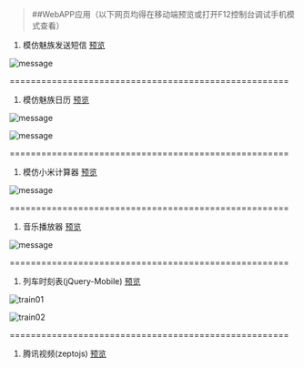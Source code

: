 >##WebAPP应用（以下网页均得在移动端预览或打开F12控制台调试手机模式查看）


1. 模仿魅族发送短信
[预览](https://rawgit.com/Yangfan2016/PersonalWorks/master/webapp/%E6%A8%A1%E4%BB%BF%E5%8F%91%E9%80%81%E7%9F%AD%E4%BF%A1/index.html)

![message](../public-pictures/message.JPG)

=====================================================

1. 模仿魅族日历
[预览](https://rawgit.com/Yangfan2016/PersonalWorks/master/webapp/%E6%A8%A1%E4%BB%BF%E9%AD%85%E6%97%8F%E6%97%A5%E5%8E%86/index.html)

![message](../public-pictures/calendar.JPG)

![message](../public-pictures/calendar2.JPG)

=====================================================

1. 模仿小米计算器
[预览](https://rawgit.com/Yangfan2016/PersonalWorks/master/webapp/%E6%A8%A1%E4%BB%BF%E8%AE%A1%E7%AE%97%E5%99%A8/index.html)

![message](../public-pictures/calc.JPG)

=====================================================

1. 音乐播放器
[预览](https://rawgit.com/Yangfan2016/PersonalWorks/master/webapp/%E9%9F%B3%E4%B9%90%E6%92%AD%E6%94%BE%E5%99%A8/index.htm)

![message](../public-pictures/musicbox.JPG)

=====================================================

1. 列车时刻表(jQuery-Mobile)
[预览](https://rawgit.com/Yangfan2016/PersonalWorks/master/webapp/%E5%88%97%E8%BD%A6%E6%97%B6%E5%88%BB%E8%A1%A8/index.html)

![train01](../public-pictures/train01.jpg)

![train02](../public-pictures/train02.jpg)

=====================================================

1. 腾讯视频(zeptojs)
[预览](http://yangfan2016.usa3v.com)




